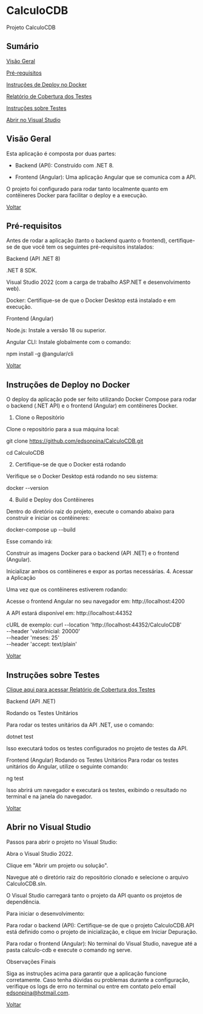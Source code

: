 # CalculoCDB

Projeto CalculoCDB

## Sumário


[Visão Geral](#visão-geral)

[Pré-requisitos](#pré-requisitos)

[Instruções de Deploy no Docker](#instruções-de-deploy-no-docker)

[Relatório de Cobertura dos Testes](https://edsonpina.github.io/CalculoCDB/)

[Instruções sobre Testes](#instruções-sobre-testes)

[Abrir no Visual Studio](#abrir-no-visual-studio)




## Visão Geral


Esta aplicação é composta por duas partes:

* Backend (API): Construído com .NET 8.

* Frontend (Angular): Uma aplicação Angular que se comunica com a API.

O projeto foi configurado para rodar tanto localmente quanto em contêineres Docker para facilitar o deploy e a execução.


[Voltar](#sumario)




## Pré-requisitos


Antes de rodar a aplicação (tanto o backend quanto o frontend), certifique-se de que você tem os seguintes pré-requisitos instalados:

Backend (API .NET 8)

.NET 8 SDK.

Visual Studio 2022 (com a carga de trabalho ASP.NET e desenvolvimento web).

Docker: Certifique-se de que o Docker Desktop está instalado e em execução.

Frontend (Angular)

Node.js: Instale a versão 18 ou superior. 

Angular CLI: Instale globalmente com o comando:

npm install -g @angular/cli

[Voltar](#sumário)



## Instruções de Deploy no Docker


O deploy da aplicação pode ser feito utilizando Docker Compose para rodar o backend (.NET API) e o frontend (Angular) em contêineres Docker.

1. Clone o Repositório
   
Clone o repositório para a sua máquina local:

git clone https://github.com/edsonpina/CalculoCDB.git

cd CalculoCDB

2. Certifique-se de que o Docker está rodando
   
Verifique se o Docker Desktop está rodando no seu sistema:

docker --version

4. Build e Deploy dos Contêineres
   
Dentro do diretório raiz do projeto, execute o comando abaixo para construir e iniciar os contêineres:

docker-compose up --build

Esse comando irá:

Construir as imagens Docker para o backend (API .NET) e o frontend (Angular).

Inicializar ambos os contêineres e expor as portas necessárias.
4. Acessar a Aplicação

Uma vez que os contêineres estiverem rodando:

Acesse o frontend Angular no seu navegador em: http://localhost:4200

A API estará disponível em: http://localhost:44352

cURL de exemplo:
curl --location 'http://localhost:44352/CalculoCDB' \
--header 'valorInicial: 20000' \
--header 'meses: 25' \
--header 'accept: text/plain'

[Voltar](#sumário)



## Instruções sobre Testes

[Clique aqui para acessar Relatório de Cobertura dos Testes](https://edsonpina.github.io/CalculoCDB/)

Backend (API .NET)

Rodando os Testes Unitários

Para rodar os testes unitários da API .NET, use o comando:

dotnet test

Isso executará todos os testes configurados no projeto de testes da API.

Frontend (Angular)
Rodando os Testes Unitários
Para rodar os testes unitários do Angular, utilize o seguinte comando:

ng test

Isso abrirá um navegador e executará os testes, exibindo o resultado no terminal e na janela do navegador.

[Voltar](#sumário)



## Abrir no Visual Studio
Passos para abrir o projeto no Visual Studio:

Abra o Visual Studio 2022.

Clique em "Abrir um projeto ou solução".

Navegue até o diretório raiz do repositório clonado e selecione o arquivo CalculoCDB.sln.

O Visual Studio carregará tanto o projeto da API quanto os projetos de dependência.

Para iniciar o desenvolvimento:

Para rodar o backend (API): Certifique-se de que o projeto CalculoCDB.API está definido como o projeto de inicialização, e clique em Iniciar Depuração.

Para rodar o frontend (Angular): No terminal do Visual Studio, navegue até a pasta calculo-cdb e execute o comando ng serve.

Observações Finais

Siga as instruções acima para garantir que a aplicação funcione corretamente. Caso tenha dúvidas ou problemas durante a configuração, verifique os logs de erro no terminal ou entre em contato pelo email edsonpina@hotmail.com.

[Voltar](#sumário)
